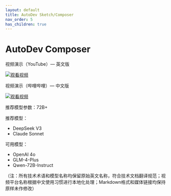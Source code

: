 ```yaml
---
layout: default
title: AutoDev Sketch/Composer
nav_order: 5
has_children: true
---
```


# AutoDev Composer

视频演示（YouTube）— 英文版

[![观看视频](https://img.youtube.com/vi/1m3HJzw0YhA/sddefault.jpg)](https://youtu.be/1m3HJzw0YhA)

视频演示（哔哩哔哩）— 中文版

[![观看视频](https://img.youtube.com/vi/gVBTBdFV5hA/sddefault.jpg)](https://www.bilibili.com/video/BV115c6eUEps/)

推荐模型参数：72B+

推荐模型：
- DeepSeek V3
- Claude Sonnet

可用模型：
- OpenAI 4o
- GLM-4-Plus
- Qwen-72B-Instruct

（注：所有技术术语和模型名称均保留原始英文名称，符合技术文档翻译规范；视频平台名称根据中文使用习惯进行本地化处理；Markdown格式和媒体链接均保持原样未作修改）
